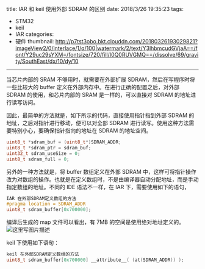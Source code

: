 title: IAR 和 keil 使用外部 SDRAM 的区别
date: 2018/3/26 19:35:23
tags:
- STM32
- keil
- IAR
categories:
- 硬件
thumbnail: http://p7tst3obo.bkt.clouddn.com/20180326193029821?imageView2/0/interlace/1/q/100|watermark/2/text/Y3lhbmcudGVjaA==/font/Y29uc29sYXM=/fontsize/720/fill/I0Q0RUVGMQ==/dissolve/69/gravity/SouthEast/dx/10/dy/10
---


当芯片内部的 SRAM 不够用时，就需要在外部扩展 SDRAM，然后在写程序时将一些比较大的 buffer 定义在外部内存中。在进行正确的配置之后，对外部 SDRAM 的使用，和芯片内部的 SRAM 是一样的，可以直接对 SDRAM 的地址进行读写访问。

<!-- more -->

因此，最简单的方法就是，如下所示的代码，直接使用指针指到外部 SDRAM 的地址，之后对指针进行移动，便可以对全部 SDRAM 进行读写。使用这种方法需要特别小心，要确保指针指向的地址在 SDRAM 的地址空间。
```c
uint8_t *sdram_buf = (uint8_t*)SDRAM_ADDR;
uint8_t *sdram_ptr = sdram_buf;
uint32_t sdram_useSize = 0;
uint8_t sdram_full = 0;
```

另外的一种方法就是，将 buffer 数组定义在外部 SDRAM 中，这样可将指针操作改为对数组的操作。也就是在定义数组时，不是由编译器自动分配地址，而是手动指定数组的地址。不同的 IDE 语法不一样，在 IAR 下，需要使用如下的语句，

```c
IAR 在外部SDRAM定义数组的方法
#pragma location = SDRAM_ADDR
uint8_t sdram_buffer[0x700000];
```

编译后生成的 map 文件可以看出，有 7MB 的空间是使用绝对地址定义的。
![这里写图片描述](http://p7tst3obo.bkt.clouddn.com/20180326193029821?imageView2/0/interlace/1/q/100|watermark/2/text/Y3lhbmcudGVjaA==/font/Y29uc29sYXM=/fontsize/720/fill/I0Q0RUVGMQ==/dissolve/69/gravity/SouthEast/dx/10/dy/10)


keil 下使用如下语句：
```c
keil 在外部SDRAM定义数组的方法
uint8_t sdram_buffer[0x700000] __attribute__( (at(SDRAM_ADDR)) ); 
```